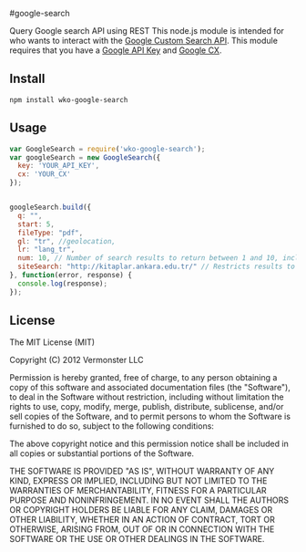 #google-search

Query Google search API using REST
This node.js module is intended for who wants to interact with the [Google Custom Search API](https://developers.google.com/custom-search/v1/using_rest). This module requires that you have a [Google API Key](https://code.google.com/apis/console/) and [Google CX](http://www.google.com/cse/manage/create).

## Install

```
npm install wko-google-search
```

## Usage
```js
var GoogleSearch = require('wko-google-search');
var googleSearch = new GoogleSearch({
  key: 'YOUR_API_KEY',
  cx: 'YOUR_CX'
});


googleSearch.build({
  q: "",
  start: 5,
  fileType: "pdf",
  gl: "tr", //geolocation,
  lr: "lang_tr",
  num: 10, // Number of search results to return between 1 and 10, inclusive
  siteSearch: "http://kitaplar.ankara.edu.tr/" // Restricts results to URLs from a specified site
}, function(error, response) {
  console.log(response);
});
```

## License

The MIT License (MIT)

Copyright (C) 2012 Vermonster LLC

Permission is hereby granted, free of charge, to any person obtaining a copy of
this software and associated documentation files (the "Software"), to deal in
the Software without restriction, including without limitation the rights to
use, copy, modify, merge, publish, distribute, sublicense, and/or sell copies
of the Software, and to permit persons to whom the Software is furnished to do
so, subject to the following conditions:

The above copyright notice and this permission notice shall be included in all
copies or substantial portions of the Software.

THE SOFTWARE IS PROVIDED "AS IS", WITHOUT WARRANTY OF ANY KIND, EXPRESS OR
IMPLIED, INCLUDING BUT NOT LIMITED TO THE WARRANTIES OF MERCHANTABILITY,
FITNESS FOR A PARTICULAR PURPOSE AND NONINFRINGEMENT. IN NO EVENT SHALL THE
AUTHORS OR COPYRIGHT HOLDERS BE LIABLE FOR ANY CLAIM, DAMAGES OR OTHER
LIABILITY, WHETHER IN AN ACTION OF CONTRACT, TORT OR OTHERWISE, ARISING FROM,
OUT OF OR IN CONNECTION WITH THE SOFTWARE OR THE USE OR OTHER DEALINGS IN THE
SOFTWARE.

